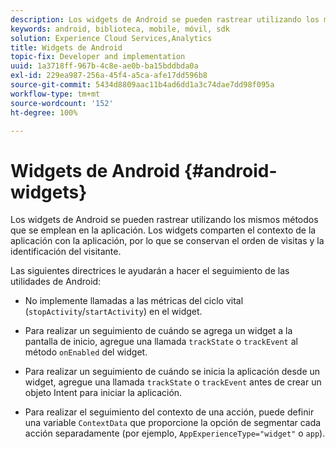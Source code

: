 ```yaml
---
description: Los widgets de Android se pueden rastrear utilizando los mismos métodos que se emplean en la aplicación. Los widgets comparten el contexto de la aplicación con la aplicación, por lo que se conservan el orden de visitas y la identificación del visitante.
keywords: android, biblioteca, mobile, móvil, sdk
solution: Experience Cloud Services,Analytics
title: Widgets de Android
topic-fix: Developer and implementation
uuid: 1a3718ff-967b-4c8e-ae0b-ba15bddbda0a
exl-id: 229ea987-256a-45f4-a5ca-afe17dd596b8
source-git-commit: 5434d8809aac11b4ad6dd1a3c74dae7dd98f095a
workflow-type: tm+mt
source-wordcount: '152'
ht-degree: 100%

---
```


# Widgets de Android {#android-widgets}

Los widgets de Android se pueden rastrear utilizando los mismos métodos que se emplean en la aplicación. Los widgets comparten el contexto de la aplicación con la aplicación, por lo que se conservan el orden de visitas y la identificación del visitante.

Las siguientes directrices le ayudarán a hacer el seguimiento de las utilidades de Android:

* No implemente llamadas a las métricas del ciclo vital (`stopActivity`/`startActivity`) en el widget.

* Para realizar un seguimiento de cuándo se agrega un widget a la pantalla de inicio, agregue una llamada `trackState` o `trackEvent` al método `onEnabled` del widget.

* Para realizar un seguimiento de cuándo se inicia la aplicación desde un widget, agregue una llamada `trackState` o `trackEvent` antes de crear un objeto Intent para iniciar la aplicación.

* Para realizar el seguimiento del contexto de una acción, puede definir una variable `ContextData` que proporcione la opción de segmentar cada acción separadamente (por ejemplo, `AppExperienceType="widget"` o `app`).

